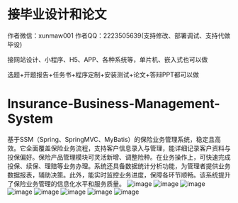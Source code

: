 # 接毕业设计和论文
作者微信：xunmaw001  作者QQ：2223505639(支持修改、部署调试、支持代做毕设)

接网站设计、小程序、H5、APP、各种系统等，单片机、嵌入式也可以做

选题+开题报告+任务书+程序定制+安装测试+论文+答辩PPT都可以做
# Insurance-Business-Management-System
基于SSM（Spring、SpringMVC、MyBatis）的保险业务管理系统，稳定且高效。它全面覆盖保险业务流程，支持客户信息录入与管理，能详细记录客户资料与投保偏好。保险产品管理模块可灵活新增、调整险种。在业务操作上，可快速完成投保、续保、理赔等业务办理。系统还具备数据统计分析功能，为管理者提供业务数据报表，辅助决策。此外，能实时监控业务进度，保障各环节顺畅。该系统提升了保险业务管理的信息化水平和服务质量。 
![image](https://github.com/user-attachments/assets/abf0c0f9-a505-477c-90f3-a18ca1bc00dc)
![image](https://github.com/user-attachments/assets/b03e8a3a-4402-4fd6-b4e0-84e1e213b92d)
![image](https://github.com/user-attachments/assets/f4bf2496-e7ab-41ab-8e3a-50566c87d931)
![image](https://github.com/user-attachments/assets/6db19a1d-910d-432d-aef5-8fd2b182addb)
![image](https://github.com/user-attachments/assets/b28a1154-e07a-440e-9457-c0f46cb21cca)
![image](https://github.com/user-attachments/assets/018310b6-3455-41d7-8c69-4e6e3f86c491)
![image](https://github.com/user-attachments/assets/51e01cce-9f8a-44d1-b639-42da2ef29825)
![image](https://github.com/user-attachments/assets/2a839772-2c49-40a8-bbe5-96af77cfa0a1)
